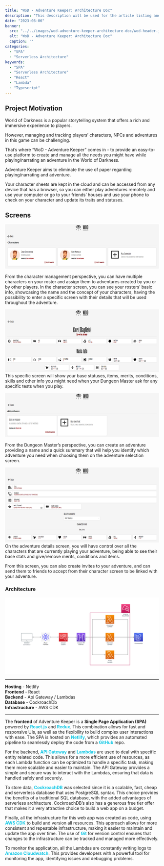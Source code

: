 ```yaml
---
title: "WoD - Adventure Keeper: Architecture Doc"
description: "This description will be used for the article listing and search results on Google."
date: "2023-03-06"
banner:
  src: "../../images/wod-adventure-keeper-architecture-doc/wod-header.jpg"
  alt: "WoD - Adventure Keeper: Architecture Doc"
  caption: ''
categories:
  - "SPA"
  - "Serverless Architecture"
keywords:
  - "SPA"
  - "Serverless Architecture"
  - "React"
  - "Lambda"
  - "Typescript"
---
```


## Project Motivation

World of Darkness is a popular storytelling system that offers a rich and immersive experience to players. 

However, managing and tracking players’ characters, NPCs and adventures in this game can be challenging. 

That’s where “WoD - Adventure Keeper” comes in - to provide an easy-to-use platform to create and manage all the needs you might have while playing/narrating an adventure in the World of Darkness.

Adventure Keeper aims to eliminate the use of paper regarding playing/narrating and adventure. 

Your character sheets are kept in the cloud and can be accessed from any device that has a browser, so you can either play adventures remotely and use your computer or go to your friends’ houses and use your phone to check on your character and update its traits and statuses.

## Screens

![Character Selection Screen](../../images/wod-adventure-keeper-architecture-doc/character_selection.jpg "Character selection screen")

From the character management perspective, you can have multiple characters on your roster and assign them to adventures created by you or by other players. In the character screen, you can see your rosters’ basic info, showcasing the name and the concept of your characters, having the possibility to enter a specific screen with their details that will be used throughout the adventure.

![Character Selection Screen](../../images/wod-adventure-keeper-architecture-doc/character_details.jpg "Character details screen")
This specific screen will show your base statuses, items, merits, conditions, skills and other info you might need when your Dungeon Master ask for any specific tests when you play.

![Adventure Selection Screen](../../images/wod-adventure-keeper-architecture-doc/adventure_selection.jpg "Adventure selection screen")

From the Dungeon Master’s perspective, you can create an adventure providing a name and a quick summary that will help you identify which adventure you need when choosing them on the adventure selection screen.

![Adventure Details Screen](../../images/wod-adventure-keeper-architecture-doc/adventure_details.jpg "Adventure details screen")
On the adventure details screen, you will have control over all the characters that are currently playing your adventure, being able to see their base stats and give/remove merits, conditions and items.

From this screen, you can also create invites to your adventure, and can send them to friends to accept from their character screen to be linked with your adventure.

### Architecture

![Architecture Diagram](../../images/wod-adventure-keeper-architecture-doc/architecture.jpg "Architecture Diagram")

---
<span style="font-weight:bold;">Hosting</span> - Netlify  
<span style="font-weight:bold;">Frontend</span> - React  
<span style="font-weight:bold;">Backend</span> - Api Gateway / Lambdas  
<span style="font-weight:bold;">Database</span> - CockroachDb  
<span style="font-weight:bold;">Infrastructure</span> - AWS CDK

---

The <span style="font-weight:bold;">frontend</span> of Adventure Keeper is a <span style="font-weight:bold;">Single Page Application (SPA)</span> powered by <span style="font-weight:bold; color: #13C8E5">React.js</span> and <span style="font-weight:bold; color: #13C8E5">Redux</span>. This combination allows for fast and responsive UIs, as well as the flexibility to build complex user interactions with ease. The SPA is hosted on <span style="font-weight:bold; color: #13C8E5">Netlify</span>, which provides an automated pipeline to seamlessly deploy the code from a <span style="font-weight:bold; color: #13C8E5">GitHub</span> repo.

For the backend, <span style="font-weight:bold; color: #13C8E5">API Gateway</span> and <span style="font-weight:bold; color: #13C8E5">Lambdas</span> are used to deal with specific entity related code. This allows for a more efficient use of resources, as each Lambda function can be optimized to handle a specific task, making them more scalable and easier to maintain. The API Gateway provides a simple and secure way to interact with the Lambdas, ensuring that data is handled safely and securely.

To store data, <span style="font-weight:bold; color: #13C8E5">CockroachDB</span> was selected since it is a scalable, fast, cheap and serverless database that uses PostgreSQL syntax. This choice provides the benefits of a traditional SQL database, with the added advantages of serverless architecture. CockroachDB’s also has a generous free tier offer that makes it a very attractive choice to build a web app on a budget.

Finally, all the infrastructure for this web app was created as code, using <span style="font-weight:bold; color: #13C8E5">AWS CDK</span> to build and version all resources. This approach allows for more consistent and repeatable infrastructure, making it easier to maintain and update the app over time. The use of <span style="font-weight:bold; color: #13C8E5">Git</span> for version control ensures that changes to the infrastructure can be tracked and managed more effectively.

To monitor the application, all the Lambdas are constantly writing logs to <span style="font-weight:bold; color: #13C8E5">Amazon Cloudwatch</span>. This provides developers with a powerful tool for monitoring the app, identifying issues and debugging problems.
